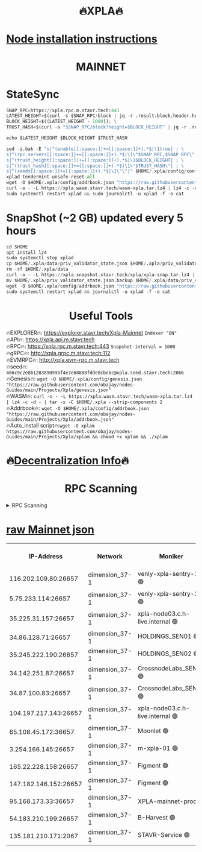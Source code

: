 <h1 align="center"> 🔥XPLA🔥</h1>

[Node installation instructions](https://github.com/obajay/nodes-Guides/tree/main/Projects/Xpla)
=
<h1 align="center"> MAINNET</h1>

# StateSync
```python
SNAP_RPC=https://xpla.rpc.m.stavr.tech:443
LATEST_HEIGHT=$(curl -s $SNAP_RPC/block | jq -r .result.block.header.height); \
BLOCK_HEIGHT=$((LATEST_HEIGHT - 1000)); \
TRUST_HASH=$(curl -s "$SNAP_RPC/block?height=$BLOCK_HEIGHT" | jq -r .result.block_id.hash)

echo $LATEST_HEIGHT $BLOCK_HEIGHT $TRUST_HASH

sed -i.bak -E "s|^(enable[[:space:]]+=[[:space:]]+).*$|\1true| ; \
s|^(rpc_servers[[:space:]]+=[[:space:]]+).*$|\1\"$SNAP_RPC,$SNAP_RPC\"| ; \
s|^(trust_height[[:space:]]+=[[:space:]]+).*$|\1$BLOCK_HEIGHT| ; \
s|^(trust_hash[[:space:]]+=[[:space:]]+).*$|\1\"$TRUST_HASH\"| ; \
s|^(seeds[[:space:]]+=[[:space:]]+).*$|\1\"\"|" $HOME/.xpla/config/config.toml
xplad tendermint unsafe-reset-all
wget -O $HOME/.xpla/config/addrbook.json "https://raw.githubusercontent.com/obajay/nodes-Guides/main/Projects/Xpla/addrbook.json"
curl -o - -L https://xpla.wasm.stavr.tech/wasm-xpla.tar.lz4 | lz4 -c -d - | tar -x -C $HOME/.xpla --strip-components 2
sudo systemctl restart xplad && sudo journalctl -u xplad -f -o cat
```
# SnapShot (~2 GB) updated every 5 hours
```python
cd $HOME
apt install lz4
sudo systemctl stop xplad
cp $HOME/.xpla/data/priv_validator_state.json $HOME/.xpla/priv_validator_state.json.backup
rm -rf $HOME/.xpla/data
curl -o - -L https://xpla.snapshot.stavr.tech/xpla/xpla-snap.tar.lz4 | lz4 -c -d - | tar -x -C $HOME/.xpla --strip-components 2
mv $HOME/.xpla/priv_validator_state.json.backup $HOME/.xpla/data/priv_validator_state.json
wget -O $HOME/.xpla/config/addrbook.json "https://raw.githubusercontent.com/obajay/nodes-Guides/main/Projects/Xpla/addrbook.json"
sudo systemctl restart xplad && journalctl -u xplad -f -o cat
```

 <h1 align="center"> Useful Tools</h1>

🔥EXPLORER🔥:     https://explorer.stavr.tech/Xpla-Mainnet        `Indexer "ON"` \
🔥API🔥:          https://xpla.api.m.stavr.tech \
🔥RPC🔥:          https://xpla.rpc.m.stavr.tech:443              `Snapshot-interval = 1000` \
🔥gRPC🔥:         http://xpla.grpc.m.stavr.tech:112 \
🔥EVMRPC🔥:       http://xpla.evm-rpc.m.stavr.tech \
🔥seed🔥:      `466c9c2e8b128389059bf4e7e68888fdde8cbebc@xpla.seed.stavr.tech:2066` \
🔥Genesis🔥:   `wget -O $HOME/.xpla/config/genesis.json "https://raw.githubusercontent.com/obajay/nodes-Guides/main/Projects/Xpla/genesis.json"` \
🔥WASM🔥:      `curl -o - -L https://xpla.wasm.stavr.tech/wasm-xpla.tar.lz4 | lz4 -c -d - | tar -x -C $HOME/.xpla --strip-components 2` \
🔥Addrbook🔥:  `wget -O $HOME/.xpla/config/addrbook.json "https://raw.githubusercontent.com/obajay/nodes-Guides/main/Projects/Xpla/addrbook.json"` \
🔥Auto_install script🔥:`wget -O xplam https://raw.githubusercontent.com/obajay/nodes-Guides/main/Projects/Xpla/xplam && chmod +x xplam && ./xplam`

🔥[Decentralization Info](https://github.com/obajay/StateSync-snapshots/tree/main/Projects/Xpla/Decentralization)🔥
=
<h1 align="center"> RPC Scanning</h1>

<details>
<summary>RPC Scanning</summary>

<h2 align="center"> We scan nodes in real time every 4 hours. And we provide the final result of RPC endpoints.
We cannot influence the operation of these nodes in any way. </h2>


```python
If Voting Power is higher than 0 --> then the Node is a validator of the network and may be subject to attack and be a potential threat to the chain.
```
```python
We marked such validators with a red symbol
```

</details>

[raw Mainnet json](https://rpc-check.xplam.stavr.tech/xplam/rpc-xplam-result.json)
=


<table><tr><th>IP-Address</th><th>Network</th><th>Moniker</th><th>Latest Block Height</th><th>Earliest Block Height</th><th>Catching Up</th><th>Tx Index</th><th>Voting Power</th><th>Scan Time</th></tr><tr><td>116.202.109.80:26657</td><td>dimension_37-1</td><td>venly-xpla-sentry-1 🟢</td><td>7559124</td><td>0</td><td>False</td><td>on</td><td>0</td><td>2024-02-04T00:53:01.348024364UTC</td></tr><tr><td>5.75.233.114:26657</td><td>dimension_37-1</td><td>venly-xpla-sentry-2 🟢</td><td>7559131</td><td>0</td><td>False</td><td>on</td><td>0</td><td>2024-02-04T00:53:41.319614599UTC</td></tr><tr><td>35.225.31.157:26657</td><td>dimension_37-1</td><td>xpla-node03.c.h-live.internal 🟢</td><td>7559130</td><td>1</td><td>False</td><td>on</td><td>0</td><td>2024-02-04T00:53:35.634450955UTC</td></tr><tr><td>34.86.128.71:26657</td><td>dimension_37-1</td><td>HOLDINGS_SEN01 🟢</td><td>7559130</td><td>1</td><td>False</td><td>on</td><td>0</td><td>2024-02-04T00:53:36.346596019UTC</td></tr><tr><td>35.245.222.190:26657</td><td>dimension_37-1</td><td>HOLDINGS_SEN02 🟢</td><td>7559131</td><td>1</td><td>False</td><td>on</td><td>0</td><td>2024-02-04T00:53:41.052331095UTC</td></tr><tr><td>34.142.251.87:26657</td><td>dimension_37-1</td><td>CrossnodeLabs_SEN02 🟢</td><td>7559135</td><td>1</td><td>False</td><td>on</td><td>0</td><td>2024-02-04T00:54:10.009824433UTC</td></tr><tr><td>34.87.100.83:26657</td><td>dimension_37-1</td><td>CrossnodeLabs_SEN01 🟢</td><td>7559138</td><td>1</td><td>False</td><td>on</td><td>0</td><td>2024-02-04T00:54:23.917465094UTC</td></tr><tr><td>104.197.217.143:26657</td><td>dimension_37-1</td><td>xpla-node03.c.h-live.internal 🟢</td><td>7559139</td><td>1</td><td>False</td><td>on</td><td>0</td><td>2024-02-04T00:54:33.320431422UTC</td></tr><tr><td>65.108.45.172:36657</td><td>dimension_37-1</td><td>Moonlet 🟢</td><td>7559141</td><td>1</td><td>False</td><td>on</td><td>0</td><td>2024-02-04T00:54:40.782593024UTC</td></tr><tr><td>3.254.166.145:26657</td><td>dimension_37-1</td><td>m-xpla-01 🟢</td><td>7559129</td><td>4878569</td><td>False</td><td>on</td><td>0</td><td>2024-02-04T00:53:32.773742213UTC</td></tr><tr><td>165.22.228.158:26657</td><td>dimension_37-1</td><td>Figment 🟢</td><td>7559137</td><td>5942092</td><td>False</td><td>on</td><td>0</td><td>2024-02-04T00:54:18.934887139UTC</td></tr><tr><td>147.182.146.152:26657</td><td>dimension_37-1</td><td>Figment 🟢</td><td>7559140</td><td>5942092</td><td>False</td><td>on</td><td>0</td><td>2024-02-04T00:54:40.428035075UTC</td></tr><tr><td>95.168.173.33:36657</td><td>dimension_37-1</td><td>XPLA-mainnet-prod 🔴</td><td>7559140</td><td>7309140</td><td>False</td><td>on</td><td>1178</td><td>2024-02-04T00:54:37.698172081UTC</td></tr><tr><td>54.183.210.199:26657</td><td>dimension_37-1</td><td>B-Harvest 🟢</td><td>7559134</td><td>7546442</td><td>False</td><td>off</td><td>0</td><td>2024-02-04T00:54:00.897249851UTC</td></tr><tr><td>135.181.210.171:2067</td><td>dimension_37-1</td><td>STAVR-Service 🟢</td><td>7559138</td><td>7556001</td><td>False</td><td>on</td><td>0</td><td>2024-02-04T00:54:28.454978378UTC</td></tr></table>